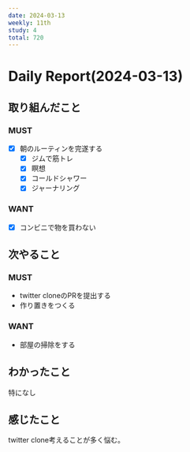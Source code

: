 ```yaml
---
date: 2024-03-13
weekly: 11th
study: 4
total: 720
---
```

# Daily Report(2024-03-13)
## 取り組んだこと
### MUST
- [x] 朝のルーティンを完遂する
	- [x] ジムで筋トレ
	- [x] 瞑想
	- [x] コールドシャワー
	- [x] ジャーナリング
### WANT
- [x] コンビニで物を買わない
## 次やること
### MUST  
- twitter cloneのPRを提出する
- 作り置きをつくる
### WANT  
- 部屋の掃除をする
## わかったこと
特になし
## 感じたこと
twitter clone考えることが多く悩む。

